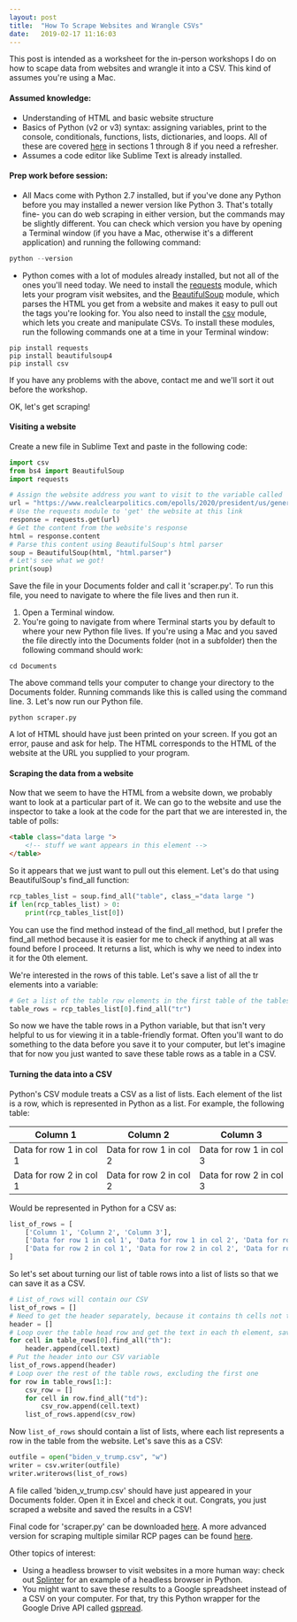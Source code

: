 ```yaml
---
layout: post
title:  "How To Scrape Websites and Wrangle CSVs"
date:   2019-02-17 11:16:03
---
```


This post is intended as a worksheet for the in-person workshops I do on how to scape data from websites and wrangle it into a CSV. This kind of assumes you're using a Mac.

#### Assumed knowledge:
* Understanding of HTML and basic website structure
* Basics of Python (v2 or v3) syntax: assigning variables, print to the console, conditionals, functions, lists, dictionaries, and loops. All of these are covered [here](https://www.codecademy.com/learn/learn-python) in sections 1 through 8 if you need a refresher.
* Assumes a code editor like Sublime Text is already installed.

#### Prep work before session:
* All Macs come with Python 2.7 installed, but if you've done any Python before you may installed a newer version like Python 3. That's totally fine- you can do web scraping in either version, but the commands may be slightly different. You can check which version you have by opening a Terminal window (if you have a Mac, otherwise it's a different application) and running the following command:
```python
python --version
```
* Python comes with a lot of modules already installed, but not all of the ones you'll need today. We need to install the [requests](http://docs.python-requests.org/en/master/) module, which lets your program visit websites, and the [BeautifulSoup](https://www.crummy.com/software/BeautifulSoup/bs4/doc/) module, which parses the HTML you get from a website and makes it easy to pull out the tags you're looking for. You also need to install the [csv](https://docs.python.org/3/library/csv.html) module, which lets you create and manipulate CSVs. To install these modules, run the following commands one at a time in your Terminal window:
```
pip install requests
pip install beautifulsoup4
pip install csv
```

If you have any problems with the above, contact me and we'll sort it out before the workshop.

OK, let's get scraping!

#### Visiting a website
Create a new file in Sublime Text and paste in the following code:
```python
import csv
from bs4 import BeautifulSoup
import requests

# Assign the website address you want to visit to the variable called 'url'
url = "https://www.realclearpolitics.com/epolls/2020/president/us/general_election_trump_vs_biden-6247.html"
# Use the requests module to 'get' the website at this link
response = requests.get(url)
# Get the content from the website's response
html = response.content
# Parse this content using BeautifulSoup's html parser
soup = BeautifulSoup(html, "html.parser")
# Let's see what we got!
print(soup)
```

Save the file in your Documents folder and call it 'scraper.py'. To run this file, you need to navigate to where the file lives and then run it.
1. Open a Terminal window.
2. You're going to navigate from where Terminal starts you by default to where your new Python file lives. If you're using a Mac and you saved the file directly into the Documents folder (not in a subfolder) then the following command should work:
```
cd Documents
```
The above command tells your computer to change your directory to the Documents folder. Running commands like this is called using the command line.
3. Let's now run our Python file.
```
python scraper.py
```

A lot of HTML should have just been printed on your screen. If you got an error, pause and ask for help. The HTML corresponds to the HTML of the website at the URL you supplied to your program.

#### Scraping the data from a website
Now that we seem to have the HTML from a website down, we probably want to look at a particular part of it. We can go to the website and use the inspector to take a look at the code for the part that we are interested in, the table of polls:
```html
<table class="data large ">
    <!-- stuff we want appears in this element -->
</table>
```
So it appears that we just want to pull out this element. Let's do that using BeautifulSoup's find_all function:
```python
rcp_tables_list = soup.find_all("table", class_="data large ")
if len(rcp_tables_list) > 0:
	print(rcp_tables_list[0])
```
You can use the find method instead of the find_all method, but I prefer the find_all method because it is easier for me to check if anything at all was found before I proceed. It returns a list, which is why we need to index into it for the 0th element.

We're interested in the rows of this table. Let's save a list of all the tr elements into a variable:

```python
# Get a list of the table row elements in the first table of the tables list
table_rows = rcp_tables_list[0].find_all("tr")
```

So now we have the table rows in a Python variable, but that isn't very helpful to us for viewing it in a table-friendly format. Often you'll want to do something to the data before you save it to your computer, but let's imagine that for now you just wanted to save these table rows as a table in a CSV.

#### Turning the data into a CSV

Python's CSV module treats a CSV as a list of lists. Each element of the list is a row, which is represented in Python as a list. For example, the following table:
<table class="table table-bordered">
    <thead class="thead-dark">
        <tr>
            <th scope="col">Column 1</th>
            <th scope="col">Column 2</th>
            <th scope="col">Column 3</th>
        </tr>
    </thead>
    <tbody>
        <tr>
            <td>Data for row 1 in col 1</td>
            <td>Data for row 1 in col 2</td>
            <td>Data for row 1 in col 3</td>
        </tr>
        <tr>
            <td>Data for row 2 in col 1</td>
            <td>Data for row 2 in col 2</td>
            <td>Data for row 2 in col 3</td>
        </tr>
    </tbody>
</table>

Would be represented in Python for a CSV as:
```python
list_of_rows = [
	['Column 1', 'Column 2', 'Column 3'],
	['Data for row 1 in col 1', 'Data for row 1 in col 2', 'Data for row 1 in col 3'],
	['Data for row 2 in col 1', 'Data for row 2 in col 2', 'Data for row 2 in col 3']
]
```

So let's set about turning our list of table rows into a list of lists so that we can save it as a CSV.

```python
# List_of_rows will contain our CSV
list_of_rows = []
# Need to get the header separately, because it contains th cells not td cells
header = []
# Loop over the table head row and get the text in each th element, saving it to the header
for cell in table_rows[0].find_all("th"):
	header.append(cell.text)
# Put the header into our CSV variable
list_of_rows.append(header)
# Loop over the rest of the table rows, excluding the first one
for row in table_rows[1:]:
	csv_row = []
	for cell in row.find_all("td"):
		csv_row.append(cell.text)
	list_of_rows.append(csv_row)
```

Now ```list_of_rows``` should contain a list of lists, where each list represents a row in the table from the website. Let's save this as a CSV:

```python
outfile = open("biden_v_trump.csv", "w")
writer = csv.writer(outfile)
writer.writerows(list_of_rows)
```

A file called 'biden_v_trump.csv' should have just appeared in your Documents folder. Open it in Excel and check it out. Congrats, you just scraped a website and saved the results in a CSV!

Final code for 'scraper.py' can be downloaded <a href="http://alexandraabrahams.com/scraping/scraper.py">here</a>. A more advanced version for scraping multiple similar RCP pages can be found <a href="http://alexandraabrahams.com/scraping/scrape_more.py">here</a>.

Other topics of interest:
* Using a headless browser to visit websites in a more human way: check out [Splinter](https://splinter.readthedocs.io/en/latest/index.html) for an example of a headless browser in Python.
* You might want to save these results to a Google spreadsheet instead of a CSV on your computer. For that, try this Python wrapper for the Google Drive API called [gspread](https://gspread.readthedocs.io/en/latest/index.html).



